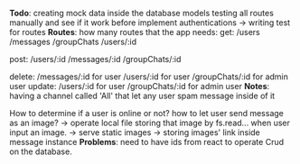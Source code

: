 **Todo**:
creating mock data inside the database models
testing all routes manually and see if it work before implement authentications
-> writing test for routes
**Routes**:
how many routes that the app needs:
get:
/users
/messages
/groupChats
/users/:id

post:
/users/:id
/messages/:id
/groupChats/:id

delete:
/messages/:id for user
/users/:id for user
/groupChats/:id for admin user
update:
/users/:id for user
/groupChats/:id for admin user
**Notes**:
having a channel called 'All' that let any user spam message inside of it

How to determine if a user is online or not?
how to let user send message as an image?
-> operate local file storing that image by fs.read... when user input an image.
-> serve static images
-> storing images' link inside message instance
**Problems**:
need to have ids from react to operate Crud on the database.
